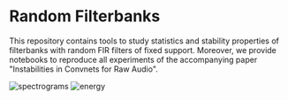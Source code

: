 # Random Filterbanks

This repository contains tools to study statistics and stability properties of filterbanks with random FIR filters of fixed support. Moreover, we provide notebooks to reproduce all experiments of the accompanying paper "Instabilities in Convnets for Raw Audio".

  ![spectrograms](https://github.com/danedane-haider/Random-Filterbanks/assets/55834940/d4c6c97c-72c9-4378-bb92-c08746a7da50)
  ![energy](https://github.com/danedane-haider/Random-Filterbanks/assets/55834940/73fdcde2-c7ba-45ee-8264-b31c2044f709)


